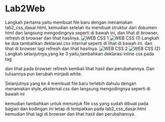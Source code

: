 # Lab2Web
Langkah pertama yaitu membuat file baru dengan menamakan lab2_css_dasar.html, kemudian setelah itu membuat struktur dari dokumen html dan langsung mengodingnya seperti di bawah ini, dan lihat di browser, refresh di browser dan lihat hasilnya.
![WEB CSS 1](https://user-images.githubusercontent.com/56400200/114251669-1767f880-99cc-11eb-96e6-087ac795ff3d.PNG)
![WEB CSS (1)](https://user-images.githubusercontent.com/56400200/114251971-3fa42700-99cd-11eb-8511-34bf11bef65a.PNG)
Langkah ke dua tambahkan deklarasi css internal seperti di lihat di bawah ini. dan lihat di browser lagi refresh dan lihat hasilnya.
![WEB CSS 2](https://user-images.githubusercontent.com/56400200/114252177-1e900600-99ce-11eb-918f-f286e5b4436d.PNG)
![WEB CSS (2)](https://user-images.githubusercontent.com/56400200/114252410-269c7580-99cf-11eb-97dc-9d9c60cfc736.PNG)
Langkah selanjutnya,yang ke 3 yaitu,tambahkan deklarasi inline css pada tag <p> dan lihat pada browser refresh kembali lihat hasil dan perubahannya. Dan tulisannya pun berubah minjadi white.


Selanjutnya yang ke 4 membuat file baru terlebih dahulu dengan menamakan style_eksternal.css dan langsung mengodingnya seperti di bawah ini

kemudian tambahkan <link> untuk menunjuk file css yang sudah dibuat pada bagian <head> dan kodingan ini tetap di tempatkan pada lab2_css_dasar.html kemudian lihat lagi di browser dan lihat hasil dan perubahannya.
